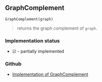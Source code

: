## GraphComplement

``` 
GraphComplement(graph)
```

> returns the graph complement of `graph`.
 
  






### Implementation status

* &#x2611; - partially implemented

### Github

* [Implementation of GraphComplement](https://github.com/axkr/symja_android_library/blob/master/symja_android_library/matheclipse-core/src/main/java/org/matheclipse/core/builtin/GraphFunctions.java#L218) 
